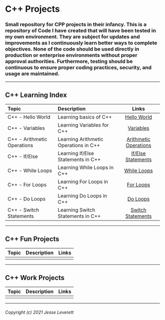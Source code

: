# C++ Projects
### Small repository for CPP projects in their infancy. This is a repository of Code I have created that will have been tested in my own environment. They are subject for updates and improvements as I continuously learn better ways to complete objectives. None of the code should be used directly in production or enterprise environments without proper approval authorities. Furthermore, testing should be continuous to ensure proper coding practices, security, and usage are maintained. 
---
## C++ Learning Index

| Topic                       | Description                           | Links                                                                                                                                    |
|:----------------------------|:--------------------------------------|:----------------------------------------------------------------------------------------------------------------------------------------:|
| C++ - Hello World           | Learning basics of C++                | [Hello World](https://github.com/CyberThulhu22/CPP-Projects/blob/main/1_Practice_CPP/_CPP_LEARNING__Hello_World.cpp)                     |
| C++ - Variables             | Learning Variables for C++            | [Variables](https://github.com/CyberThulhu22/CPP-Projects/blob/main/1_Practice_CPP/_CPP_LEARNING__Variables.cpp)                         |
| C++ - Arithmetic Operations | Learning Arithmetic Operations in C++ | [Arithmetic Operations](https://github.com/CyberThulhu22/CPP-Projects/blob/main/1_Practice_CPP/_CPP_LEARNING__Arithmetic_Operations.cpp) |
| C++ - If/Else               | Learning If/Else Statements in C++    | [If/Else Statements](https://github.com/CyberThulhu22/CPP-Projects/blob/main/1_Practice_CPP/_CPP_LEARNING__IF_ELSE_SYNTAX.cpp)           |
| C++ - While Loops           | Learning While Loops in C++           | [While Loops](https://github.com/CyberThulhu22/CPP-Projects/blob/main/1_Practice_CPP/_CPP_LEARNING__While_Loops.cpp)                     |
| C++ - For Loops             | Learning For Loops in C++             | [For Loops](https://github.com/CyberThulhu22/CPP-Projects/blob/main/1_Practice_CPP/_CPP_LEARNING__For_Loops.cpp)                         |
| C++ - Do Loops              | Learning Do Loops in C++              | [Do Loops](https://github.com/CyberThulhu22/CPP-Projects/blob/main/1_Practice_CPP/_CPP_LEARNING__Do_Loops.cpp)                           |
| C++ - Switch Statements     | Learning Switch Statements in C++     | [Switch Statements](https://github.com/CyberThulhu22/CPP-Projects/blob/main/1_Practice_CPP/_CPP_LEARNING__Switch_Operations.cpp)         |
---

## C++ Fun Projects

| Topic | Description | Links |
|:------|:------------|:-----:|
|       |             |       |
---

## C++ Work Projects

| Topic | Description | Links |
|:------|:------------|:-----:|
|       |             |       |
---
###### Copyright (c) 2021 Jesse Leverett